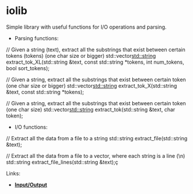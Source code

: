 # iolib

Simple library with useful functions for I/O operations and parsing.

- Parsing functions:

// Given a string (text), extract all the substrings that exist between certain tokens (tokens) (one char size or bigger)
std::vector<std::string> extract_tok_XL(std::string &text, const std::string *tokens, int num_tokens, bool sort_tokens);

// Given a string, extract all the substrings that exist between certain token (one char size or bigger)
std::vector<std::string> extract_tok_X(std::string &text, const std::string *tokens);

// Given a string, extract all the substrings that exist between certain token (one char size)
std::vector<std::string> extract_tok(std::string &text, char token);

- I/O functions:

// Extract all the data from a file to a string
std::string extract_file(std::string &text);

// Extract all the data from a file to a vector<string>, where each string is a line (\n)
std::string extract_file_lines(std::string &text);ç

Links:

- [**Input/Output**](https://sciencesoftcode.wordpress.com/2018/09/06/input-output/)
